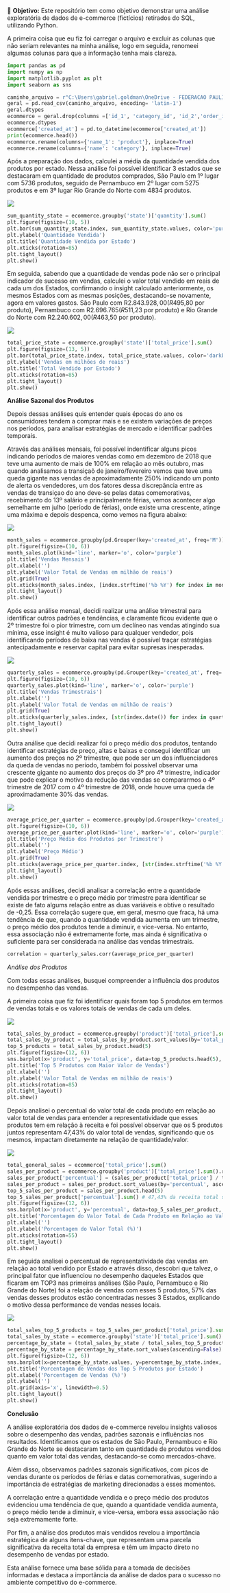 🎯 **Objetivo:**
Este repositório tem como objetivo demonstrar uma análise exploratória de dados de e-commerce (fictícios) retirados do SQL, utilizando Python.

A primeira coisa que eu fiz foi carregar o arquivo e excluir as colunas que não seriam relevantes na minha análise, logo em seguida, renomeei algumas colunas para que a informação tenha mais clareza.

```python
import pandas as pd
import numpy as np
import matplotlib.pyplot as plt
import seaborn as sns

caminho_arquivo = r"C:\Users\gabriel.goldman\OneDrive - FEDERACAO PAULISTA DE FUTEBOL\Área de Trabalho\Python\Ecommerce\SQL_Ecommerce.csv"
geral = pd.read_csv(caminho_arquivo, encoding= 'latin-1')
geral.dtypes
ecommerce = geral.drop(columns =['id_1', 'category_id', 'id_2','order_id', 'product_id','id_3','id_4','created_at_1','additionals' ] )
ecommerce.dtypes
ecommerce['created_at'] = pd.to_datetime(ecommerce['created_at'])
print(ecommerce.head())
ecommerce.rename(columns={'name_1': 'product'}, inplace=True)
ecommerce.rename(columns={'name': 'category'}, inplace=True)
```
Após a preparação dos dados, calculei a média da quantidade vendida dos produtos por estado. Nessa análise foi possível identificar 3 estados que se destacaram em quantidade de produtos comprados, São Paulo em 1º lugar com 5736 produtos, seguido de Pernambuco em 2º lugar com 5275 produtos e em 3º lugar Rio Grande do Norte com 4834 produtos.

![](https://github.com/GabrielTavaresGoldman/Analise-Ecommerce/blob/GabrielTavaresGoldman-patch-1/qtdde%20vendida%20p%20estado.png?raw=true)

```python
sum_quantity_state = ecommerce.groupby('state')['quantity'].sum()
plt.figure(figsize=(10, 5))
plt.bar(sum_quantity_state.index, sum_quantity_state.values, color='purple')
plt.ylabel('Quantidade Vendida')
plt.title('Quantidade Vendida por Estado')
plt.xticks(rotation=85)
plt.tight_layout()
plt.show()
```

Em seguida, sabendo que a quantidade de vendas pode não ser o principal indicador de sucesso em vendas, calculei o valor total vendido em reais de cada um dos Estados, confirmando o insight calculado anteriormente, os mesmos Estados com as mesmas posições, destacando-se novamente, agora em valores gastos. São Paulo com R$2.843.928,00 (R$495,80 por produto), Pernambuco com R$2.696.765 (R$511,23 por produto) e Rio Grande do Norte com R$2.240.602,00 (R$463,50 por produto).

![](https://github.com/GabrielTavaresGoldman/Analise-Ecommerce/blob/GabrielTavaresGoldman-patch-1/Total%20Vendido%20por%20Estado.png?raw=true)

```python
total_price_state = ecommerce.groupby('state')['total_price'].sum()
plt.figure(figsize=(13, 5))
plt.bar(total_price_state.index, total_price_state.values, color='darkblue')
plt.ylabel('Vendas em milhões de reais')
plt.title('Total Vendido por Estado')
plt.xticks(rotation=85)
plt.tight_layout()
plt.show()
```

**Análise Sazonal dos Produtos**

Depois dessas análises quis entender quais épocas do ano os consumidores tendem a comprar mais e se existem variações de preços nos períodos, para analisar estratégias de mercado e identificar padrões temporais.

Através das análises mensais, foi possível indentificar alguns picos indicando períodos de maiores vendas como em dezembro de 2018 que teve uma aumento de mais de 100% em relação ao mês outubro, mas quando analisamos a transiçaõ de janeiro/fevereiro vemos que teve uma queda gigante nas vendas de aproximadamente 250% indicando um ponto de alerta os vendedores, um dos fatores dessa discrepância entre as vendas de transiçao do ano deve-se pelas datas comemorativas, recebimento do 13º salário e principalmente férias, vemos acontecer algo semelhante em julho (período de férias), onde existe uma crescente, atinge uma máxima e depois despenca, como vemos na figura abaixo:

![](https://github.com/GabrielTavaresGoldman/Analise-Ecommerce/blob/GabrielTavaresGoldman-patch-1/valor%20total%20vendas%20mensais.png?raw=true)

```python
month_sales = ecommerce.groupby(pd.Grouper(key='created_at', freq='M'))['total_price'].sum()
plt.figure(figsize=(10, 6))
month_sales.plot(kind='line', marker='o', color='purple')
plt.title('Vendas Mensais')
plt.xlabel('')
plt.ylabel('Valor Total de Vendas em milhão de reais')
plt.grid(True)
plt.xticks(month_sales.index, [index.strftime('%b %Y') for index in month_sales.index], rotation=45)
plt.tight_layout()
plt.show()
```

Após essa análise mensal, decidi realizar uma análise trimestral para identificar outros padrões e tendências, e claramente ficou evidente que o 2º trimestre foi o pior trimestre, com um declíneo nas vendas atingindo sua mínima, esse insight é muito valioso para qualquer vendedor, pois identificando períodos de baixa nas vendas é possível traçar estratégias antecipadamente e reservar capital para evitar supresas inesperadas. 

![](https://github.com/GabrielTavaresGoldman/Analise-Ecommerce/blob/GabrielTavaresGoldman-patch-1/valor%20total%20vendas%20trimestrais.png?raw=true)

```python
quarterly_sales = ecommerce.groupby(pd.Grouper(key='created_at', freq='Q'))['total_price'].sum()
plt.figure(figsize=(10, 6))
quarterly_sales.plot(kind='line', marker='o', color='purple')
plt.title('Vendas Trimestrais')
plt.xlabel('')
plt.ylabel('Valor Total de Vendas em milhão de reais')
plt.grid(True)
plt.xticks(quarterly_sales.index, [str(index.date()) for index in quarterly_sales.index], rotation=45)
plt.tight_layout()
plt.show()
```

Outra análise que decidi realizar foi o preço médio dos produtos, tentando identificar estratégias de preço, altas e baixas e consegui identificar um aumento dos preços no 2º trimestre, que pode ser um dos influenciadores da queda de vendas no período, também foi possível observar uma crescente gigante no aumento dos preços do 3º pro 4º trimestre, indicador que pode explicar o motivo da redução das vendas se compararmos o 4º trimestre de 2017 com o 4º trimestre de 2018, onde houve uma queda de aproximadamente 30% das vendas.

![](https://github.com/GabrielTavaresGoldman/Analise-Ecommerce/blob/GabrielTavaresGoldman-patch-1/pre%C3%A7o%20m%C3%A9dio%20dos%20produtos%20por%20trimestre.png?raw=true)

```python
average_price_per_quarter = ecommerce.groupby(pd.Grouper(key='created_at', freq='Q'))['price'].mean()
plt.figure(figsize=(10, 6))
average_price_per_quarter.plot(kind='line', marker='o', color='purple')
plt.title('Preço Médio dos Produtos por Trimestre')
plt.xlabel('')
plt.ylabel('Preço Médio')
plt.grid(True)
plt.xticks(average_price_per_quarter.index, [str(index.strftime('%b %Y')) for index in average_price_per_quarter.index], rotation=45)
plt.tight_layout()
plt.show()
```

Após essas análises, decidi analisar a correlação entre a quantidade vendida por trimestre e o preço médio por trimestre para identificar se existe de fato algums relação entre as duas variáveis e obtive o resultado de -0,25. Essa correlação sugere que, em geral, mesmo que fraca, há uma tendência de que, quando a quantidade vendida aumenta em um trimestre, o preço médio dos produtos tende a diminuir, e vice-versa. No entanto, essa associação não é extremamente forte, mas ainda é significativa o suficiente para ser considerada na análise das vendas trimestrais.

```python
correlation = quarterly_sales.corr(average_price_per_quarter)
```

*Análise dos Produtos*

Com todas essas análises, busquei compreender a influência dos produtos no desempenho das vendas.

A primeira coisa que fiz foi identificar quais foram top 5 produtos em termos de vendas totais e os valores totais de vendas de cada um deles.

![](https://github.com/GabrielTavaresGoldman/Analise-Ecommerce/blob/GabrielTavaresGoldman-patch-1/top%205%20prodcom%20mais%20valor%20de%20vendas.png?raw=true)

```python
total_sales_by_product = ecommerce.groupby('product')['total_price'].sum().reset_index()
total_sales_by_product = total_sales_by_product.sort_values(by='total_price', ascending=False)
top_5_products = total_sales_by_product.head(5)
plt.figure(figsize=(12, 6))
sns.barplot(x='product', y='total_price', data=top_5_products.head(5), palette='viridis')
plt.title('Top 5 Produtos com Maior Valor de Vendas')
plt.xlabel('')
plt.ylabel('Valor Total de Vendas em milhão de reais')
plt.xticks(rotation=85)
plt.tight_layout()
plt.show()
```

Depois analisei o percentual do valor total de cada produto em relação ao valor total de vendas para entender a representatividade que esses produtos tem em relação à receita e foi possível observar que os 5 produtos juntos representam 47,43% do valor total de vendas, significando que os mesmos, impactam diretamente na relação de quantidade/valor. 

![](https://github.com/GabrielTavaresGoldman/Analise-Ecommerce/blob/GabrielTavaresGoldman-patch-1/porcent%20produtos%20em%20rela%C3%A7%C3%A3o%20ao%20total.png?raw=true)

```python
total_general_sales = ecommerce['total_price'].sum()
sales_per_product = ecommerce.groupby('product')['total_price'].sum().reset_index()
sales_per_product['percentual'] = (sales_per_product['total_price'] / total_general_sales) * 100
sales_per_product = sales_per_product.sort_values(by='percentual', ascending=False)
top_5_sales_per_product = sales_per_product.head(5)
top_5_sales_per_product['percentual'].sum() # 47,43% da receita total se concentra nesses produtos
plt.figure(figsize=(12, 6))
sns.barplot(x='product', y='percentual', data=top_5_sales_per_product, palette='viridis')
plt.title('Porcentagem do Valor Total de Cada Produto em Relação ao Valor Total Geral de Vendas')
plt.xlabel('')
plt.ylabel('Porcentagem do Valor Total (%)')
plt.xticks(rotation=55)
plt.tight_layout()
plt.show()
```

Em seguida analisei o percentual de representatividade das vendas em relação ao total vendido por Estado e através disso, descobri que talvez, o principal fator que influenciou no desempenho daqueles Estados que ficaram em TOP3 nas primeiras análises (São Paulo, Pernambuco e Rio Grande do Norte) foi a relação de vendas com esses 5 produtos, 57% das vendas desses produtos estão concentradas nesses 3 Estados, explicando o motivo dessa performance de vendas nesses locais.

![](https://github.com/GabrielTavaresGoldman/Analise-Ecommerce/blob/GabrielTavaresGoldman-patch-1/porcent%20de%20vendas%20dos%20top%205%20prod%20por%20estado.png?raw=true)

```python
total_sales_top_5_products = top_5_sales_per_product['total_price'].sum()
total_sales_by_state = ecommerce.groupby('state')['total_price'].sum()
percentage_by_state = (total_sales_by_state / total_sales_top_5_products) * 100
percentage_by_state = percentage_by_state.sort_values(ascending=False)
plt.figure(figsize=(12, 6))
sns.barplot(x=percentage_by_state.values, y=percentage_by_state.index, palette='viridis')
plt.title('Porcentagem de Vendas dos Top 5 Produtos por Estado')
plt.xlabel('Porcentagem de Vendas (%)')
plt.ylabel('')
plt.grid(axis='x', linewidth=0.5)  
plt.tight_layout()
plt.show()
```

**Conclusão**

A análise exploratória dos dados de e-commerce revelou insights valiosos sobre o desempenho das vendas, padrões sazonais e influências nos resultados. Identificamos que os estados de São Paulo, Pernambuco e Rio Grande do Norte se destacaram tanto em quantidade de produtos vendidos quanto em valor total das vendas, destacando-se como mercados-chave.

Além disso, observamos padrões sazonais significativos, com picos de vendas durante os períodos de férias e datas comemorativas, sugerindo a importância de estratégias de marketing direcionadas a esses momentos.

A correlação entre a quantidade vendida e o preço médio dos produtos evidenciou uma tendência de que, quando a quantidade vendida aumenta, o preço médio tende a diminuir, e vice-versa, embora essa associação não seja extremamente forte.

Por fim, a análise dos produtos mais vendidos revelou a importância estratégica de alguns itens-chave, que representam uma parcela significativa da receita total da empresa e têm um impacto direto no desempenho de vendas por estado.

Esta análise fornece uma base sólida para a tomada de decisões informadas e destaca a importância da análise de dados para o sucesso no ambiente competitivo do e-commerce.


